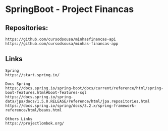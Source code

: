 # SpringBoot - Project Financas

## Repositories:
```
https://github.com/cursodsousa/minhasfinancas-api
https://github.com/cursodsousa/minhas-financas-app
```

## Links
```
Spring 
https://start.spring.io/
```
```
Docs Spring
https://docs.spring.io/spring-boot/docs/current/reference/html/spring-boot-features.html#boot-features-sql
https://docs.spring.io/spring-data/jpa/docs/1.5.0.RELEASE/reference/html/jpa.repositories.html
https://docs.spring.io/spring/docs/3.2.x/spring-framework-reference/html/beans.html
```

```
Others Links
https://projectlombok.org/
```
